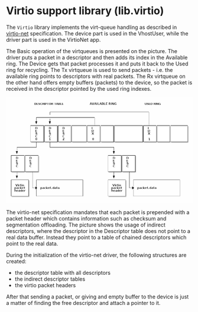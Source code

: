 # Virtio support library (lib.virtio)


The `Virtio` library implements the virt-queue handling as described in
[virtio-net](http://docs.oasis-open.org/virtio/virtio/v1.0/csprd04/virtio-v1.0-csprd04.html)
specification. The device part is used in the VhostUser, while the driver part is used
in the VirtioNet app.

The Basic operation of the virtqueues is presented on the picture. The driver puts a packet in
a descriptor and then adds its index in the Available ring. The Device gets that packet processes
it and puts it back to the Used ring for recycling. The Tx virtqueue is used to send packets - i.e.
the available ring points to descriptors with real packets. The Rx virtqueue on the other hand offers
empty buffers (packets) to the device, so the packet is received in the descriptor pointed by the 
used ring indexes.

![Virtio](.images/Virtio.png)


The virtio-net specification mandates that each packet is prepended with a packet header which contains
information such as checksum and segmentation offloading. The picture shows the usage of indirect 
descriptors, where the descriptor in the Descriptor table does not point to a real data buffer. Instead
they point to a table of chained descriptors which point to the real data.

During the initialization of the virtio-net driver, the following structures are created:
 * the descriptor table with all descriptors
 * the indirect descriptor tables
 * the virtio packet headers

After that sending a packet, or giving and empty buffer to the device is just a matter of finding the free
descriptor and attach a pointer to it.

